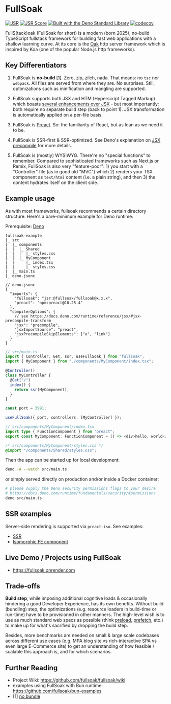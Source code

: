 # FullSoak

[![JSR](https://jsr.io/badges/@fullsoak/fullsoak)](https://jsr.io/@fullsoak/fullsoak)
[![JSR Score](https://jsr.io/badges/@fullsoak/fullsoak/score)](https://jsr.io/@fullsoak/fullsoak)
[![Built with the Deno Standard Library](https://raw.githubusercontent.com/denoland/deno_std/main/badge.svg)](https://jsr.io/@std)
[![codecov](https://codecov.io/gh/fullsoak/fullsoak/graph/badge.svg?token=P84VP42BYB)](https://codecov.io/gh/fullsoak/fullsoak)

FullS(tack)oak (FullSoak for short) is a modern (born 2025), no-build TypeScript
fullstack framework for building fast web applications with a shallow learning
curve. At its core is the [Oak](https://oakserver.org) http server framework
which is inspired by Koa (one of the popular Node.js http frameworks).

## Key Differentiators

1. FullSoak is **no-build** [[1]](#nobundle). Zero, zip, zilch, nada. That
   means: no `tsc` nor `webpack`. All files are served from where they are. No
   surprises. Still, optimizations such as minification and mangling are
   supported.

2. FullSoak supports both JSX and HTM (Hyperscript Tagged Markup) which boasts
   [several enhancements over JSX](https://www.npmjs.com/package/htm#improvements-over-jsx) -
   but most importantly: both require no separate build step (back to point 1).
   JSX transformation is automatically applied on a per-file basis.

3. FullSoak is [Preact](https://preactjs.com/). So: the familiarity of React,
   but as lean as we need it to be.

4. FullSoak is SSR-first & SSR-optimized. See Deno's explanation on
   [JSX precompile](https://docs.deno.com/runtime/reference/jsx/#jsx-precompile-transform)
   for more details.

5. FullSoak is (mostly) WYSIWYG. There're no "special functions" to remember.
   Compared to sophisticated frameworks such as Next.js or Remix, FullSoak is
   also very "feature-poor": 1) you start with a "Controller" file (as in good
   old "MVC") which 2) renders your TSX component as `text/html` content (i.e. a
   plain string), and then 3) the content hydrates itself on the client side.

## Example usage

As with most frameworks, fullsoak recommends a certain directory structure.
Here's a bare-minimum example for Deno runtime:

Prerequisite:
[Deno](https://docs.deno.com/runtime/getting_started/installation/#download-and-install)

```
fullsoak-example
|_ src
|  |_ components
|  |  |_ Shared
|  |  |  |_ styles.css
|  |  |_ MyComponent
|  |     |_ index.tsx
|  |     |_ styles.css
|  |_ main.ts
|_ deno.jsonc
```

```jsonc
// deno.jsonc
{
  "imports": {
    "fullsoak": "jsr:@fullsoak/fullsoak@x.x.x",
    "preact": "npm:preact@10.25.4"
  },
  "compilerOptions": {
    // see https://docs.deno.com/runtime/reference/jsx/#jsx-precompile-transform
    "jsx": "precompile",
    "jsxImportSource": "preact",
    "jsxPrecompileSkipElements": ["a", "link"]
  }
}
```

```ts
// src/main.ts
import { Controller, Get, ssr, useFullSoak } from "fullsoak";
import { MyComponent } from "./components/MyComponent/index.tsx";

@Controller()
class MyController {
  @Get("/")
  index() {
    return ssr(MyComponent);
  }
}

const port = 3991;

useFullSoak({ port, controllers: [MyController] });
```

```ts
// src/components/MyComponent/index.tsx
import type { FunctionComponent } from "preact";
export const MyComponent: FunctionComponent = () => <div>hello, world</div>;
```

```css
/* src/components/MyComponent/styles.css */
@import "/components/Shared/styles.css";
```

Then the app can be started up for local development:

```bash
deno -A --watch src/main.ts
```

or simply served directly on production and/or inside a Docker container:

```bash
# please supply the Deno security permissions flags to your desire
# https://docs.deno.com/runtime/fundamentals/security/#permissions
deno src/main.ts
```

## SSR examples

Server-side rendering is supported via `preact-iso`. See examples:

- [SSR](https://github.com/fullsoak/deno-examples/blob/v0.2.0/src/main.ts#L23-L28)
- [Isomorphic FE component](https://github.com/fullsoak/deno-examples/blob/v0.2.0/src/components/MyRouteAwareComponent/index.tsx#L23-L39)

## Live Demo / Projects using FullSoak

- https://fullsoak.onrender.com

## Trade-offs

**Build step**, while imposing additional cognitive loads & occasionally
hindering a good Developer Experience, has its own benefits. Without build
(bundling) step, the optimizations (e.g. resource loaders in build-time or
run-time) have to be provisioned in other manners. The high-level wish is to use
as much standard web specs as possible (think
[preload](https://developer.mozilla.org/en-US/docs/Web/HTML/Attributes/rel/preload),
[prefetch](https://developer.mozilla.org/en-US/docs/Web/HTML/Attributes/rel/prefetch),
etc.) to make up for what's sacrified by dropping the build step.

Besides, more benchmarks are needed on small & large scale codebases across
different use cases (e.g. MPA blog site vs rich-interactive SPA vs even large
E-Commerce site) to get an understanding of how feasible / scalable this
approach is, and for which scenarios.

## Further Reading

- Project Wiki: https://github.com/fullsoak/fullsoak/wiki
- examples using FullSoak with Bun runtime:
  https://github.com/fullsoak/bun-examples
- <a name="nobundle">[1]</a>
  [no bundle](https://github.com/fullsoak/fullsoak/wiki/Concepts-&-Example-Deployment#no-build)
